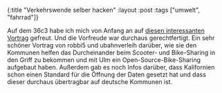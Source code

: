 {:title "Verkehrswende selber hacken"
 :layout :post
 :tags  ["umwelt", "fahrrad"]}

Auf dem 36c3 habe ich mich von Anfang an auf [diesen interessanten Vortrag](https://media.ccc.de/v/36c3-10881-verkehrswende_selber_hacken) gefreut. Und die Vorfreude war durchaus gerechtfertigt. Ein sehr schöner Vortrag von robbi5 und ubahnverleih darüber, wie sie den Kommunen helfen das Durcheinander beim Scooter- und Bike-Sharing in den Griff zu bekommen und mit Ulm ein Open-Source-Bike-Sharing aufgebaut haben. Außerdem gab es noch Infos darüber, dass Kalifornien schon einen Standard für die Öffnung der Daten gesetzt hat und dass dieser durchaus übertragbar auf deutsche Kommunen ist.
